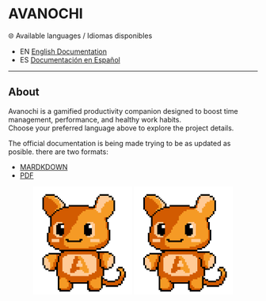 # AVANOCHI

🌐 Available languages / Idiomas disponibles  

- EN [English Documentation](assets/project_dev/README_EN.md)  
- ES [Documentación en Español](assets/project_dev/README_ES.md)  

---

## About

Avanochi is a gamified productivity companion designed to boost time management, performance, and healthy work habits.  
Choose your preferred language above to explore the project details.  

The official documentation is being made trying to be as updated as posible. there are two formats:
- [MARDKDOWN](avanochi/core/docs/README.md)
- [PDF](avanochi/core/docs/README.pdf)

<p align="center">
    <img src="assets/avanochi/animated/avanochi_greet.gif" alt="Avanochi Greeting" width="200"/>
    <img src="assets/avanochi/animated/avanochi_okay.gif" alt="Avanochi Congrats" width="200"/>
</p>
